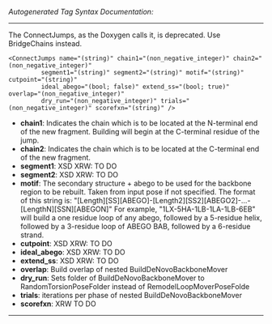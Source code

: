 _Autogenerated Tag Syntax Documentation:_

---
The ConnectJumps, as the Doxygen calls it, is deprecated. Use BridgeChains instead.

```
<ConnectJumps name="(string)" chain1="(non_negative_integer)" chain2="(non_negative_integer)"
         segment1="(string)" segment2="(string)" motif="(string)" cutpoint="(string)"
         ideal_abego="(bool; false)" extend_ss="(bool; true)" overlap="(non_negative_integer)"
         dry_run="(non_negative_integer)" trials="(non_negative_integer)" scorefxn="(string)" />
```

-   **chain1**: Indicates the chain which is to be located at the N-terminal end of the new fragment. Building will begin at the C-terminal residue of the jump.
-   **chain2**: Indicates the chain which is to be located at the C-terminal end of the new fragment.
-   **segment1**: XSD XRW: TO DO
-   **segment2**: XSD XRW: TO DO
-   **motif**: The secondary structure + abego to be used for the backbone region to be rebuilt. Taken from input pose if not specified. The format of this string is: "[Length][SS][ABEGO]-[Length2][SS2][ABEGO2]-...-[LengthN][SSN][ABEGON]" For example, "1LX-5HA-1LB-1LA-1LB-6EB" will build a one residue loop of any abego, followed by a 5-residue helix, followed by a 3-residue loop of ABEGO BAB, followed by a 6-residue strand.
-   **cutpoint**: XSD XRW: TO DO
-   **ideal_abego**: XSD XRW: TO DO
-   **extend_ss**: XSD XRW: TO DO
-   **overlap**: Build overlap of nested BuildDeNovoBackboneMover
-   **dry_run**: Sets folder of BuildDeNovoBackboneMover to RandomTorsionPoseFolder instead of RemodelLoopMoverPoseFolde
-   **trials**: iterations per phase of nested BuildDeNovoBackboneMover
-   **scorefxn**: XRW TO DO

---
